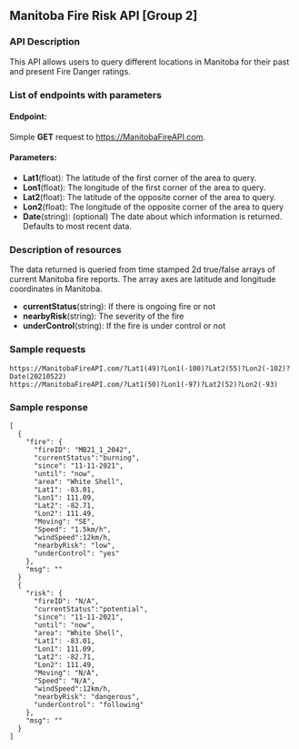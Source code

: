 ## Manitoba Fire Risk API [Group 2]

### API Description
This API allows users to query different locations in Manitoba for their past and present Fire Danger ratings.

### List of endpoints with parameters
#### Endpoint: 
Simple **GET** request to https://ManitobaFireAPI.com. 
#### Parameters:
- **Lat1**(float): The latitude of the first corner of the area to query.
- **Lon1**(float): The longitude of the first corner of the area to query.
- **Lat2**(float): The latitude of the opposite corner of the area to query.
- **Lon2**(float): The longitude of the opposite corner of the area to query
- **Date**(string): (optional) The date about which information is returned. Defaults to most recent data.

### Description of resources
The data returned is queried from time stamped 2d true/false arrays of current Manitoba fire reports. The array axes are latitude and longitude coordinates in Manitoba.
- **currentStatus**(string): If there is ongoing fire or not
- **nearbyRisk**(string): The severity of the fire
- **underControl**(string): If the fire is under control or not

### Sample requests
`https://ManitobaFireAPI.com/?Lat1(49)?Lon1(-100)?Lat2(55)?Lon2(-102)?Date(20210522)`  
`https://ManitobaFireAPI.com/?Lat1(50)?Lon1(-97)?Lat2(52)?Lon2(-93)`

### Sample response
```
[
  {
    "fire": {
      "fireID": "MB21_1_2042",
      "currentStatus":"burning",
      "since": "11-11-2021",
      "until": "now",
      "area": "White Shell",
      "Lat1": -83.01,
      "Lon1": 111.09,
      "Lat2": -82.71,
      "Lon2": 111.49,
      "Moving": "SE",
      "Speed": "1.5km/h",
      "windSpeed":12km/h,
      "nearbyRisk": "low",
      "underControl": "yes"
    },
    "msg": ""
  }
  {
    "risk": {
      "fireID": "N/A",
      "currentStatus":"potential",
      "since": "11-11-2021",
      "until": "now",
      "area": "White Shell",
      "Lat1": -83.01,
      "Lon1": 111.09,
      "Lat2": -82.71,
      "Lon2": 111.49,
      "Moving": "N/A",
      "Speed": "N/A",
      "windSpeed":12km/h,
      "nearbyRisk": "dangerous",
      "underControl": "following"
    },
    "msg": ""
  }
]
```

